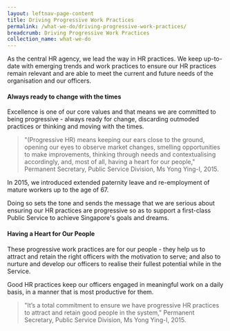 ```yaml
---
layout: leftnav-page-content
title: Driving Progressive Work Practices
permalink: /what-we-do/driving-progressive-work-practices/
breadcrumb: Driving Progressive Work Practices
collection_name: what-we-do
---
```

As the central HR agency, we lead the way in HR practices. We keep up-to-date with emerging trends and work practices to ensure our HR practices remain relevant and are able to meet the current and future needs of the organisation and our officers.

#### Always ready to change with the times
Excellence is one of our core values and that means we are committed to being progressive - always ready for change, discarding outmoded practices or thinking and moving with the times.

> "(Progressive HR) means keeping our ears close to the ground, opening our eyes to observe market changes, smelling opportunities to make improvements, thinking through needs and contextualising accordingly, and, most of all, having a heart for our people," Permanent Secretary, Public Service Division, Ms Yong Ying-I, 2015.

In 2015, we introduced extended paternity leave and re-employment of mature workers up to the age of 67.

Doing so sets the tone and sends the message that we are serious about ensuring our HR practices are progressive so as to support a first-class Public Service to achieve Singapore's goals and dreams.

#### Having a Heart for Our People
These progressive work practices are for our people - they help us to attract and retain the right officers with the motivation to serve; and also to nurture and develop our officers to realise their fullest potential while in the Service.

Good HR practices keep our officers engaged in meaningful work on a daily basis, in a manner that is most productive for them.

> "It’s a total commitment to ensure we have progressive HR practices to attract and retain good people in the system," Permanent Secretary, Public Service Division, Ms Yong Ying-I, 2015.
